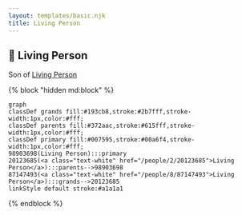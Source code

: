 ```yaml
---
layout: templates/basic.njk
title: Living Person
---
```

## 🔵 Living Person

Son of [Living Person](/people/2/20123685)

{% block "hidden md:block" %}
```mermaid
graph
classDef grands fill:#193cb8,stroke:#2b7fff,stroke-width:1px,color:#fff;
classDef parents fill:#372aac,stroke:#615fff,stroke-width:1px,color:#fff;
classDef primary fill:#007595,stroke:#00a6f4,stroke-width:1px,color:#fff;
98903698(Living Person):::primary
20123685(<a class="text-white" href="/people/2/20123685">Living Person</a>):::parents-->98903698
87147493(<a class="text-white" href="/people/8/87147493">Living Person</a>):::grands-->20123685
linkStyle default stroke:#a1a1a1
```
{% endblock %}
